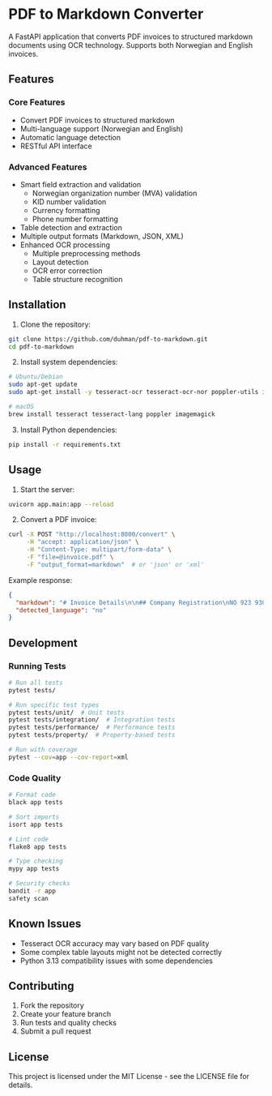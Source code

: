 # PDF to Markdown Converter

A FastAPI application that converts PDF invoices to structured markdown documents using OCR technology. Supports both Norwegian and English invoices.

## Features

### Core Features

- Convert PDF invoices to structured markdown
- Multi-language support (Norwegian and English)
- Automatic language detection
- RESTful API interface

### Advanced Features

- Smart field extraction and validation
  - Norwegian organization number (MVA) validation
  - KID number validation
  - Currency formatting
  - Phone number formatting
- Table detection and extraction
- Multiple output formats (Markdown, JSON, XML)
- Enhanced OCR processing
  - Multiple preprocessing methods
  - Layout detection
  - OCR error correction
  - Table structure recognition

## Installation

1. Clone the repository:

```bash
git clone https://github.com/duhman/pdf-to-markdown.git
cd pdf-to-markdown
```

2. Install system dependencies:

```bash
# Ubuntu/Debian
sudo apt-get update
sudo apt-get install -y tesseract-ocr tesseract-ocr-nor poppler-utils imagemagick

# macOS
brew install tesseract tesseract-lang poppler imagemagick
```

3. Install Python dependencies:

```bash
pip install -r requirements.txt
```

## Usage

1. Start the server:

```bash
uvicorn app.main:app --reload
```

2. Convert a PDF invoice:

```bash
curl -X POST "http://localhost:8000/convert" \
     -H "accept: application/json" \
     -H "Content-Type: multipart/form-data" \
     -F "file=@invoice.pdf" \
     -F "output_format=markdown"  # or 'json' or 'xml'
```

Example response:

```json
{
  "markdown": "# Invoice Details\n\n## Company Registration\nNO 923 930 892 MVA\n\n## Invoice Number\n1122\n\n## Date\n2024-11-19\n\n## Due Date\n2024-12-19\n\n## Contact Person\nTim Robin Frick\n\n## Total Amount\n5 000,00 kr\n\n## Tax\n1 250,00 kr\n\n## Payment Information\nBank Account: 1506.61.77553\nReference: 0112219\n\n## Line Items\n| Description | Amount | Tax | Total |\n|-------------|--------|-----|--------|\n| Timer | 5 000,00 | 1 250,00 | 6 250,00 |",
  "detected_language": "no"
}
```

## Development

### Running Tests

```bash
# Run all tests
pytest tests/

# Run specific test types
pytest tests/unit/  # Unit tests
pytest tests/integration/  # Integration tests
pytest tests/performance/  # Performance tests
pytest tests/property/  # Property-based tests

# Run with coverage
pytest --cov=app --cov-report=xml
```

### Code Quality

```bash
# Format code
black app tests

# Sort imports
isort app tests

# Lint code
flake8 app tests

# Type checking
mypy app tests

# Security checks
bandit -r app
safety scan
```

## Known Issues

- Tesseract OCR accuracy may vary based on PDF quality
- Some complex table layouts might not be detected correctly
- Python 3.13 compatibility issues with some dependencies

## Contributing

1. Fork the repository
2. Create your feature branch
3. Run tests and quality checks
4. Submit a pull request

## License

This project is licensed under the MIT License - see the LICENSE file for details.
